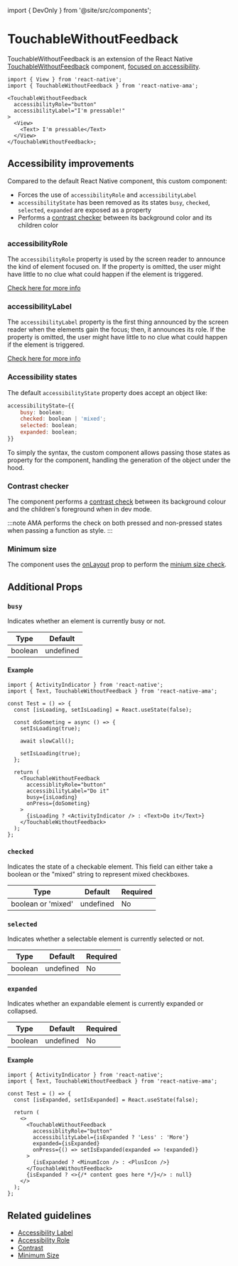 import { DevOnly } from '@site/src/components';

# TouchableWithoutFeedback

TouchableWithoutFeedback is an extension of the React Native [TouchableWithoutFeedback](https://reactnative.dev/docs/touchablewithoutfeedback) component, [focused on accessibility](#accessibility-improvements).

```tsx
import { View } from 'react-native';
import { TouchableWithoutFeedback } from 'react-native-ama';

<TouchableWithoutFeedback
  accessibilityRole="button"
  accessibilityLabel="I'm pressable!"
>
  <View>
    <Text> I'm pressable</Text>
  </View>
</TouchableWithoutFeedback>;
```

## Accessibility improvements

Compared to the default React Native component, this custom component:

- Forces the use of `accessibilityRole` and `accessibilityLabel` <DevOnly />
- `accessibilityState` has been removed as its states `busy`, `checked`, `selected`, `expanded` are exposed as a property
- Performs a [contrast checker](/guidelines/contrast) between its background color and its children color <DevOnly />

### accessibilityRole

The `accessibilityRole` property is used by the screen reader to announce the kind of element focused on. If the property is omitted, the user might have little to no clue what could happen if the element is triggered.

[Check here for more info](/guidelines/accessibility-role)

### accessibilityLabel

The `accessibilityLabel` property is the first thing announced by the screen reader when the elements gain the focus; then, it announces its role. If the property is omitted, the user might have little to no clue what could happen if the element is triggered.

[Check here for more info](/guidelines/accessibility-label)

### Accessibility states

The default `accessibilityState` property does accept an object like:

```js
accessibilityState={{
    busy: boolean;
    checked: boolean | 'mixed';
    selected: boolean;
    expanded: boolean;
}}
```

To simply the syntax, the custom component allows passing those states as property for the component, handling the generation of the object under the hood.

### Contrast checker

The component performs a [contrast check](/guidelines/contrast) between its background colour and the children's foreground when in dev mode.

:::note
AMA performs the check on both pressed and non-pressed states when passing a function as style.
:::

### Minimum size

The component uses the [onLayout](https://reactnative.dev/docs/layoutevent) prop to perform the [minium size check](/guidelines/minimum-size).

## Additional Props

### `busy`

Indicates whether an element is currently busy or not.

| Type    | Default   |
| ------- | --------- |
| boolean | undefined |

#### Example

```tsx
import { ActivityIndicator } from 'react-native';
import { Text, TouchableWithoutFeedback } from 'react-native-ama';

const Test = () => {
  const [isLoading, setIsLoading] = React.useState(false);

  const doSometing = async () => {
    setIsLoading(true);

    await slowCall();

    setIsLoading(true);
  };

  return (
    <TouchableWithoutFeedback
      accessiblityRole="button"
      accessibilityLabel="Do it"
      busy={isLoading}
      onPress={doSometing}
    >
      {isLoading ? <ActivityIndicator /> : <Text>Do it</Text>}
    </TouchableWithoutFeedback>
  );
};
```

### `checked`

Indicates the state of a checkable element. This field can either take a boolean or the "mixed" string to represent mixed checkboxes.

| Type               | Default   | Required |
| ------------------ | --------- | -------- |
| boolean or 'mixed' | undefined | No       |

### `selected`

Indicates whether a selectable element is currently selected or not.

| Type    | Default   | Required |
| ------- | --------- | -------- |
| boolean | undefined | No       |

### `expanded`

Indicates whether an expandable element is currently expanded or collapsed.

| Type    | Default   | Required |
| ------- | --------- | -------- |
| boolean | undefined | No       |

#### Example

```tsx
import { ActivityIndicator } from 'react-native';
import { Text, TouchableWithoutFeedback } from 'react-native-ama';

const Test = () => {
  const [isExpanded, setIsExpanded] = React.useState(false);

  return (
    <>
      <TouchableWithoutFeedback
        accessiblityRole="button"
        accessibilityLabel={isExpanded ? 'Less' : 'More'}
        expanded={isExpanded}
        onPress={() => setIsExpanded(expanded => !expanded)}
      >
        {isExpanded ? <MinumIcon /> : <PlusIcon />}
      </TouchableWithoutFeedback>
      {isExpanded ? <>{/* content goes here */}</> : null}
    </>
  );
};
```

## Related guidelines

- [Accessibility Label](/guidelines/accessibility-label)
- [Accessibility Role](/guidelines/accessibility-role)
- [Contrast](/guidelines/contrast)
- [Minimum Size](/guidelines/minimum-size)
